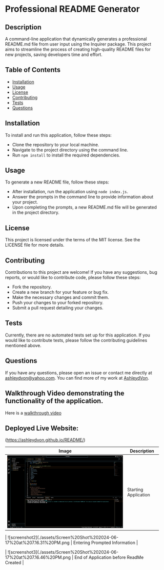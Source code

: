 # Professional README Generator

## Description
A command-line application that dynamically generates a professional README.md file from user input using the Inquirer package. This project aims to streamline the process of creating high-quality README files for new projects, saving developers time and effort.

## Table of Contents
- [Installation](#installation)
- [Usage](#usage)
- [License](#license)
- [Contributing](#contributing)
- [Tests](#tests)
- [Questions](#questions)

## Installation
To install and run this application, follow these steps:

- Clone the repository to your local machine.
- Navigate to the project directory using the command line.
- Run `npm install` to install the required dependencies.

## Usage
To generate a new README file, follow these steps:

- After installation, run the application using `node index.js`.
- Answer the prompts in the command line to provide information about your project.
- Upon completing the prompts, a new README.md file will be generated in the project directory.

## License
This project is licensed under the terms of the MIT license. See the LICENSE file for more details.

## Contributing
Contributions to this project are welcome! If you have any suggestions, bug reports, or would like to contribute code, please follow these steps:

- Fork the repository.
- Create a new branch for your feature or bug fix.
- Make the necessary changes and commit them.
- Push your changes to your forked repository.
- Submit a pull request detailing your changes.

## Tests
Currently, there are no automated tests set up for this application. If you would like to contribute tests, please follow the contributing guidelines mentioned above.

## Questions
If you have any questions, please open an issue or contact me directly at ashleydvon@yahoo.com. You can find more of my work at [AshleydVon](https://github.com/AshleydVon/).


## Walkthrough Video demonstrating the functionality of the application.


Here is a [walkthrough video](https://drive.google.com/file/d/1zQ2CYOyMvS9RzpOd_WYaKoX9Wl6YaRIT/view?usp=sharing) 

## Deployed Live Website:
 (https://ashleydvon.github.io/README/)

| Image | Description |
| --- | --- |
| ![screenshot1](./assets/Screen%20Shot%202024-06-17%20at%207.15.36%20PM.png) | Starting Application |

| ![screenshot2](./assets/Screen%20Shot%202024-06-17%20at%207.16.31%20PM.png | Entering Prompted Information |

| ![screenshot3](./assets/Screen%20Shot%202024-06-17%20at%207.16.46%20PM.png | End of Application before ReadMe Created |